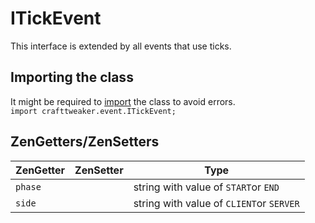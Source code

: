 # ITickEvent
This interface is extended by all events that use ticks.  

## Importing the class
It might be required to [import](/AdvancedFunctions/Import/) the class to avoid errors.  
`import crafttweaker.event.ITickEvent;`

## ZenGetters/ZenSetters

| ZenGetter       | ZenSetter       | Type                                              |
|-----------------|-----------------|---------------------------------------------------|
| `phase`         |                  | string with value of `START`or `END`             |
| `side`          |                  | string with value of `CLIENT`or `SERVER`         |

